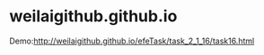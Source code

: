 # weilaigithub.github.io
<div>Demo:<a href="http://weilaigithub.github.io/efeTask/task_2_1_16/task16.html">http://weilaigithub.github.io/efeTask/task_2_1_16/task16.html</a></div>
